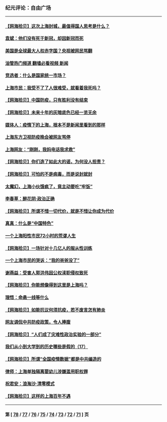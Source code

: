 ### 纪元评论：自由广场
---
#### [【网海拾贝】这次上海封城，最值得国人思考是什么？](../../pages/nsc993/n13712983.md?04170330) 
#### [袁斌：他们没有死于新冠，却因新冠而死](../../pages/nsc993/n13712971.md?04170330) 
#### [美国是全球最大人权赤字国？央视被网民骂翻](../../pages/nsc993/n13712475.md?04170330) 
#### [油管热门频道 翻墙必看视频 新闻](ok?04170330)
#### [竞选者：什么是国家统一市场？](../../pages/nsc993/n13712470.md?04170330) 
#### [上海市民：我受不了了人很难受，就看着我死吗？](../../pages/nsc993/n13712354.md?04170330) 
#### [【网海拾贝】中国防疫，只有胜利没有结束](../../pages/nsc993/n13712343.md?04170330) 
#### [【网海拾贝】未来十年的灰暗底色已经一览无余](../../pages/nsc993/n13711555.md?04170330) 
#### [媒体人：疫情下的上海，根本不是新闻里看到的那样](../../pages/nsc993/n13711529.md?04170330) 
#### [上海东方卫视防疫晚会被网友骂停](../../pages/nsc993/n13711504.md?04170330) 
#### [上海网友：“刚刚，我妈电话我求救”](../../pages/nsc993/n13710629.md?04170330) 
#### [【网海拾贝】你们造了如此大的谣，为何没人担责？](../../pages/nsc993/n13710606.md?04170330) 
#### [【网海拾贝】可怕的不是病毒，而是说封就封](../../pages/nsc993/n13709731.md?04170330) 
#### [太魔幻，上海小伙饿疯了，竟主动要吃“牢饭”](../../pages/nsc993/n13709700.md?04170330) 
#### [李春草：醉花阴·政治正确](../../pages/nsc993/n13709048.md?04170330) 
#### [【网海拾贝】所谓不惜一切代价，就是不惜让你成为代价](../../pages/nsc993/n13708201.md?04170330) 
#### [真真：什么是“中国特色”](../../pages/nsc993/n13708141.md?04170330) 
#### [一个上海阳性市民72小时的荒谬人生](../../pages/nsc993/n13706620.md?04170330) 
#### [【网海拾贝】一场针对十几亿人的服从性训练](../../pages/nsc993/n13706555.md?04170330) 
#### [一个上海市民的哭诉：“我的爸爸没了”](../../pages/nsc993/n13706497.md?04170330) 
#### [谢燕益：受害人郭洪伟因公权渎职侵权致死](../../pages/nsc993/n13706184.md?04170330) 
#### [【网海拾贝】你能想像得到这里是上海吗？](../../pages/nsc993/n13704442.md?04170330) 
#### [理悟：命悬一线等什么](../../pages/nsc993/n13703131.md?04170330) 
#### [【网海拾贝】如能抗议何须抗疫，若不废言怎有肺炎](../../pages/nsc993/n13701767.md?04170330) 
#### [网友调侃中共防疫政策，令人捧腹](../../pages/nsc993/n13701561.md?04170330) 
#### [【网海拾贝】“人们成了灾难性政治实验的一部分”](../../pages/nsc993/n13698988.md?04170330) 
#### [我们从小到大学到的历史哪些是假的（17）](../../pages/nsc993/n13698883.md?04170330) 
#### [【网海拾贝】所谓“全国疫情数据”都是中共编造的](../../pages/nsc993/n13694674.md?04170330) 
#### [律师：上海单独隔离婴幼儿涉嫌滥用职权罪](../../pages/nsc993/n13694627.md?04170330) 
#### [祝君安：浪淘沙·清零模式](../../pages/nsc993/n13694452.md?04170330) 
#### [【网海拾贝】这样的上海百年不遇](../../pages/nsc993/n13692603.md?04170330) 

---
#### 第 [ [78](./78.md?04170330) / [77](./77.md?04170330) / [76](./76.md?04170330) / [75](./75.md?04170330) / [74](./74.md?04170330) / [73](./73.md?04170330) / [72](./72.md?04170330) / [71](./71.md?04170330) ] 页
